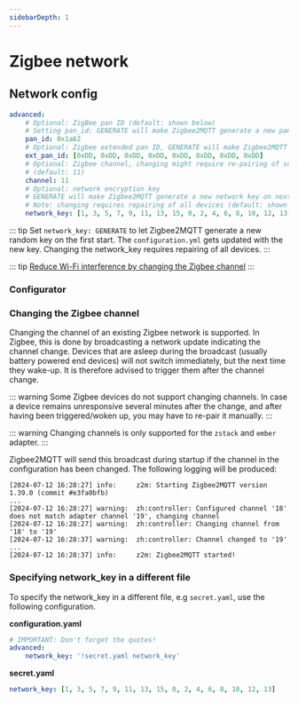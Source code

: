 ```yaml
---
sidebarDepth: 1
---
```


# Zigbee network

## Network config

```yaml
advanced:
    # Optional: ZigBee pan ID (default: shown below)
    # Setting pan_id: GENERATE will make Zigbee2MQTT generate a new panID on next startup
    pan_id: 0x1a62
    # Optional: Zigbee extended pan ID, GENERATE will make Zigbee2MQTT generate a new extended panID on next startup (default: shown below)
    ext_pan_id: [0xDD, 0xDD, 0xDD, 0xDD, 0xDD, 0xDD, 0xDD, 0xDD]
    # Optional: Zigbee channel, changing might require re-pairing of some devices (see docs below). (Note: use a ZLL channel: 11, 15, 20, or 25 to avoid problems)
    # (default: 11)
    channel: 11
    # Optional: network encryption key
    # GENERATE will make Zigbee2MQTT generate a new network key on next startup
    # Note: changing requires repairing of all devices (default: shown below)
    network_key: [1, 3, 5, 7, 9, 11, 13, 15, 0, 2, 4, 6, 8, 10, 12, 13]
```

::: tip
Set `network_key: GENERATE` to let Zigbee2MQTT generate a new random key on the first start. The `configuration.yml` gets updated with the new key. Changing the network_key requires repairing of all devices.
:::

::: tip
[Reduce Wi-Fi interference by changing the Zigbee channel](../../advanced/zigbee/02_improve_network_range_and_stability.md#reduce-wi-fi-interference-by-changing-the-zigbee-channel)
:::

### Configurator

<Configurator />

### Changing the Zigbee channel

Changing the channel of an existing Zigbee network is supported. In Zigbee, this is done by broadcasting a network update indicating the channel change. Devices that are asleep during the broadcast (usually battery powered end devices) will not switch immediately, but the next time they wake-up. It is therefore advised to trigger them after the channel change.

::: warning
Some Zigbee devices do not support changing channels. In case a device remains unresponsive several minutes after the change, and after having been triggered/woken up, you may have to re-pair it manually.
:::

::: warning
Changing channels is only supported for the `zstack` and `ember` adapter.
:::

Zigbee2MQTT will send this broadcast during startup if the channel in the configuration has been changed. The following logging will be produced:

```
[2024-07-12 16:28:27] info: 	z2m: Starting Zigbee2MQTT version 1.39.0 (commit #e3fa0bfb)
...
[2024-07-12 16:28:27] warning: 	zh:controller: Configured channel '18' does not match adapter channel '19', changing channel
[2024-07-12 16:28:27] warning: 	zh:controller: Changing channel from '18' to '19'
[2024-07-12 16:28:37] warning: 	zh:controller: Channel changed to '19'
...
[2024-07-12 16:28:37] info: 	z2m: Zigbee2MQTT started!
```

### Specifying network_key in a different file

To specify the network_key in a different file, e.g `secret.yaml`, use the following configuration.

**configuration.yaml**

```yaml
# IMPORTANT: Don't forget the quotes!
advanced:
    network_key: '!secret.yaml network_key'
```

**secret.yaml**

```yaml
network_key: [1, 3, 5, 7, 9, 11, 13, 15, 0, 2, 4, 6, 8, 10, 12, 13]
```
